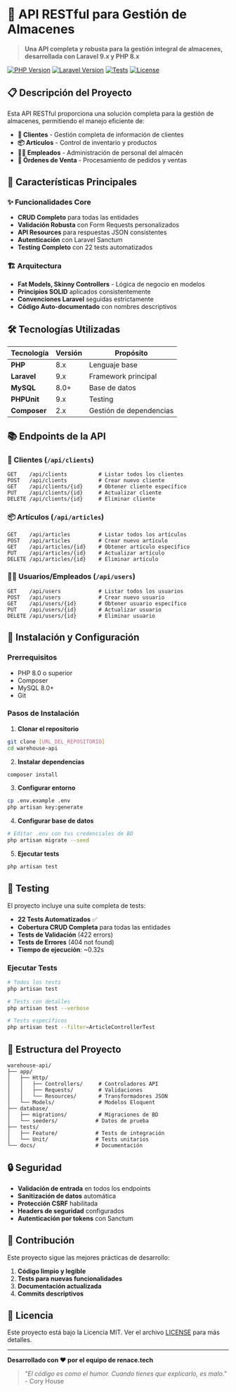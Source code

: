 # 🏪 API RESTful para Gestión de Almacenes

> **Una API completa y robusta para la gestión integral de almacenes, desarrollada con Laravel 9.x y PHP 8.x**

[![PHP Version](https://img.shields.io/badge/PHP-8.x-blue.svg)](https://php.net)
[![Laravel Version](https://img.shields.io/badge/Laravel-9.x-red.svg)](https://laravel.com)
[![Tests](https://img.shields.io/badge/Tests-22%20Passed-green.svg)](#testing)
[![License](https://img.shields.io/badge/License-MIT-yellow.svg)](LICENSE)

## 📋 Descripción del Proyecto

Esta API RESTful proporciona una solución completa para la gestión de almacenes, permitiendo el manejo eficiente de:

- **👥 Clientes** - Gestión completa de información de clientes
- **📦 Artículos** - Control de inventario y productos
- **👨‍💼 Empleados** - Administración de personal del almacén
- **🛒 Órdenes de Venta** - Procesamiento de pedidos y ventas

## 🚀 Características Principales

### ✨ Funcionalidades Core
- **CRUD Completo** para todas las entidades
- **Validación Robusta** con Form Requests personalizados
- **API Resources** para respuestas JSON consistentes
- **Autenticación** con Laravel Sanctum
- **Testing Completo** con 22 tests automatizados

### 🏗️ Arquitectura
- **Fat Models, Skinny Controllers** - Lógica de negocio en modelos
- **Principios SOLID** aplicados consistentemente
- **Convenciones Laravel** seguidas estrictamente
- **Código Auto-documentado** con nombres descriptivos

## 🛠️ Tecnologías Utilizadas

| Tecnología | Versión | Propósito |
|------------|---------|-----------|
| **PHP** | 8.x | Lenguaje base |
| **Laravel** | 9.x | Framework principal |
| **MySQL** | 8.0+ | Base de datos |
| **PHPUnit** | 9.x | Testing |
| **Composer** | 2.x | Gestión de dependencias |

## 📚 Endpoints de la API

### 👥 Clientes (`/api/clients`)
```
GET    /api/clients          # Listar todos los clientes
POST   /api/clients          # Crear nuevo cliente
GET    /api/clients/{id}     # Obtener cliente específico
PUT    /api/clients/{id}     # Actualizar cliente
DELETE /api/clients/{id}     # Eliminar cliente
```

### 📦 Artículos (`/api/articles`)
```
GET    /api/articles         # Listar todos los artículos
POST   /api/articles         # Crear nuevo artículo
GET    /api/articles/{id}    # Obtener artículo específico
PUT    /api/articles/{id}    # Actualizar artículo
DELETE /api/articles/{id}    # Eliminar artículo
```

### 👨‍💼 Usuarios/Empleados (`/api/users`)
```
GET    /api/users            # Listar todos los usuarios
POST   /api/users            # Crear nuevo usuario
GET    /api/users/{id}       # Obtener usuario específico
PUT    /api/users/{id}       # Actualizar usuario
DELETE /api/users/{id}       # Eliminar usuario
```

## 🚀 Instalación y Configuración

### Prerrequisitos
- PHP 8.0 o superior
- Composer
- MySQL 8.0+
- Git

### Pasos de Instalación

1. **Clonar el repositorio**
```bash
git clone [URL_DEL_REPOSITORIO]
cd warehouse-api
```

2. **Instalar dependencias**
```bash
composer install
```

3. **Configurar entorno**
```bash
cp .env.example .env
php artisan key:generate
```

4. **Configurar base de datos**
```bash
# Editar .env con tus credenciales de BD
php artisan migrate --seed
```

5. **Ejecutar tests**
```bash
php artisan test
```

## 🧪 Testing

El proyecto incluye una suite completa de tests:

- **22 Tests Automatizados** ✅
- **Cobertura CRUD Completa** para todas las entidades
- **Tests de Validación** (422 errors)
- **Tests de Errores** (404 not found)
- **Tiempo de ejecución**: ~0.32s

### Ejecutar Tests
```bash
# Todos los tests
php artisan test

# Tests con detalles
php artisan test --verbose

# Tests específicos
php artisan test --filter=ArticleControllerTest
```

## 📁 Estructura del Proyecto

```
warehouse-api/
├── app/
│   ├── Http/
│   │   ├── Controllers/     # Controladores API
│   │   ├── Requests/        # Validaciones
│   │   └── Resources/       # Transformadores JSON
│   └── Models/              # Modelos Eloquent
├── database/
│   ├── migrations/          # Migraciones de BD
│   └── seeders/            # Datos de prueba
├── tests/
│   ├── Feature/            # Tests de integración
│   └── Unit/               # Tests unitarios
└── docs/                   # Documentación
```

## 🔒 Seguridad

- **Validación de entrada** en todos los endpoints
- **Sanitización de datos** automática
- **Protección CSRF** habilitada
- **Headers de seguridad** configurados
- **Autenticación por tokens** con Sanctum

## 🤝 Contribución

Este proyecto sigue las mejores prácticas de desarrollo:

1. **Código limpio y legible**
2. **Tests para nuevas funcionalidades**
3. **Documentación actualizada**
4. **Commits descriptivos**

## 📄 Licencia

Este proyecto está bajo la Licencia MIT. Ver el archivo [LICENSE](LICENSE) para más detalles.

---

**Desarrollado con ❤️ por el equipo de renace.tech**

> *"El código es como el humor. Cuando tienes que explicarlo, es malo."* - Cory House
